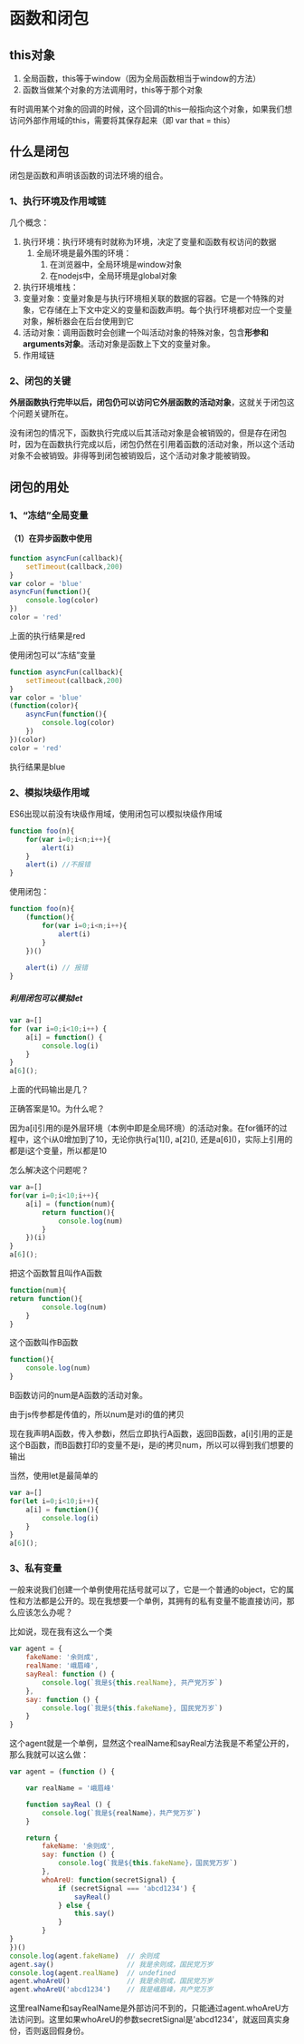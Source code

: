 # 函数和闭包

## this对象

1. 全局函数，this等于window（因为全局函数相当于window的方法）
2. 函数当做某个对象的方法调用时，this等于那个对象

有时调用某个对象的回调的时候，这个回调的this一般指向这个对象，如果我们想访问外部作用域的this，需要将其保存起来（即 var that = this）

## 什么是闭包

闭包是函数和声明该函数的词法环境的组合。

### 1、执行环境及作用域链

几个概念：

1. 执行环境：执行环境有时就称为环境，决定了变量和函数有权访问的数据
   1. 全局环境是最外围的环境：
      1. 在浏览器中，全局环境是window对象
      2. 在nodejs中，全局环境是global对象
2. 执行环境堆栈：
3. 变量对象：变量对象是与执行环境相关联的数据的容器。它是一个特殊的对象，它存储在上下文中定义的变量和函数声明。每个执行环境都对应一个变量对象，解析器会在后台使用到它 
4. 活动对象：调用函数时会创建一个叫活动对象的特殊对象，包含**形参和arguments对象**。活动对象是函数上下文的变量对象。
5. 作用域链

### 2、闭包的关键

**外层函数执行完毕以后，闭包仍可以访问它外层函数的活动对象**，这就关于闭包这个问题关键所在。

没有闭包的情况下，函数执行完成以后其活动对象是会被销毁的，但是存在闭包时，因为在函数执行完成以后，闭包仍然在引用着函数的活动对象，所以这个活动对象不会被销毁。非得等到闭包被销毁后，这个活动对象才能被销毁。

## 闭包的用处

### 1、“冻结”全局变量

#### （1）在异步函数中使用

```javascript
function asyncFun(callback){
    setTimeout(callback,200)
}
var color = 'blue'
asyncFun(function(){
    console.log(color)
})
color = 'red'
```

上面的执行结果是red

使用闭包可以“冻结”变量

```javascript
function asyncFun(callback){
    setTimeout(callback,200)
}
var color = 'blue'
(function(color){
    asyncFun(function(){
    	console.log(color)
	})
})(color)
color = 'red'
```

执行结果是blue

### 2、模拟块级作用域

ES6出现以前没有块级作用域，使用闭包可以模拟块级作用域

```javascript
function foo(n){
    for(var i=0;i<n;i++){
        alert(i)
    }
    alert(i) //不报错
}
```

使用闭包：

```javascript
function foo(n){
	(function(){
        for(var i=0;i<n;i++){
        	alert(i)
        }
	})()
	
    alert(i) // 报错
}
```

##### 利用闭包可以模拟let

```javascript
var a=[]
for (var i=0;i<10;i++) {
    a[i] = function() {
        console.log(i)
    }
}
a[6]();
```

上面的代码输出是几？

正确答案是10。为什么呢？

因为a[i]引用的i是外层环境（本例中即是全局环境）的活动对象。在for循环的过程中，这个i从0增加到了10，无论你执行a\[1\](), a\[2\](), 还是a\[6\]()，实际上引用的都是i这个变量，所以都是10

怎么解决这个问题呢？

```javascript
var a=[]
for(var i=0;i<10;i++){
    a[i] = (function(num){
    	return function(){
            console.log(num)
    	}	
    })(i)
}
a[6]();
```

把这个函数暂且叫作A函数

```javascript
function(num){
return function(){
    	console.log(num)
    }	
}
```

这个函数叫作B函数

```javascript
function(){
	console.log(num)
}	
```

B函数访问的num是A函数的活动对象。

由于js传参都是传值的，所以num是对i的值的拷贝

现在我声明A函数，传入参数i，然后立即执行A函数，返回B函数，a[i]引用的正是这个B函数，而B函数打印的变量不是i，是i的拷贝num，所以可以得到我们想要的输出

当然，使用let是最简单的

```javascript
var a=[]
for(let i=0;i<10;i++){
    a[i] = function(){
        console.log(i)
    }
}
a[6]();
```

### 3、私有变量

一般来说我们创建一个单例使用花括号就可以了，它是一个普通的object，它的属性和方法都是公开的。现在我想要一个单例，其拥有的私有变量不能直接访问，那么应该怎么办呢？

比如说，现在我有这么一个类

```javascript
var agent = {
    fakeName: '余则成',
    realName: '峨眉峰',
    sayReal: function () {
        console.log(`我是${this.realName}, 共产党万岁`)
    },
    say: function () {
        console.log(`我是${this.fakeName}, 国民党万岁`)
    }
}
```

这个agent就是一个单例，显然这个realName和sayReal方法我是不希望公开的，那么我就可以这么做：

```javascript
var agent = (function () {

    var realName = '峨眉峰'

    function sayReal () {
        console.log(`我是${realName}，共产党万岁`)
    }

    return {
        fakeName: '余则成',
        say: function () {
            console.log(`我是${this.fakeName}，国民党万岁`)
        },
        whoAreU: function(secretSignal) {
            if (secretSignal === 'abcd1234') {
                sayReal()
            } else {
                this.say()
            }
        }
}     
})()
console.log(agent.fakeName)  // 余则成
agent.say()					 // 我是余则成，国民党万岁
console.log(agent.realName)  // undefined
agent.whoAreU()              // 我是余则成，国民党万岁
agent.whoAreU('abcd1234')    // 我是峨眉峰，共产党万岁
```

这里realName和sayRealName是外部访问不到的，只能通过agent.whoAreU方法访问到。这里如果whoAreU的参数secretSignal是'abcd1234'，就返回真实身份，否则返回假身份。
